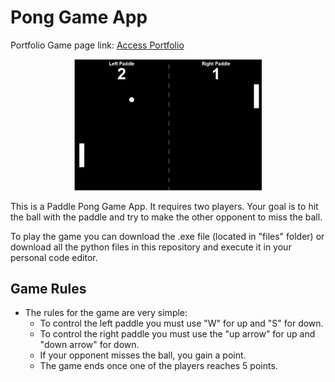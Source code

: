 # Pong Game App

Portfolio Game page link: [Access Portfolio](https://meduardaeneves.github.io/portfolio/games/paddle_pong_game/)

<p align="center">
  <img src="files/paddle_game_playing.png" width="300">
</p>

<p>This is a Paddle Pong Game App. It requires two players. Your goal is to hit the ball with the paddle and try to make the other opponent to miss the ball. </p>

<p>To play the game you can download the .exe file (located in "files" folder) or download all the python files in this repository and execute it in your personal code editor.</p>

## Game Rules

<div>
    <ul>
      <li>The rules for the game are very simple:
        <ul>
          <li>To control the left paddle you must use "W" for up and "S" for down.</li>
          <li>To control the right paddle you must use the "up arrow" for up and "down arrow" for down.</li>
          <li>If your opponent misses the ball, you gain a point.</li>
          <li>The game ends once one of the players reaches 5 points.</li>
        </ul>
      </li>
    </ul>
  </div>
